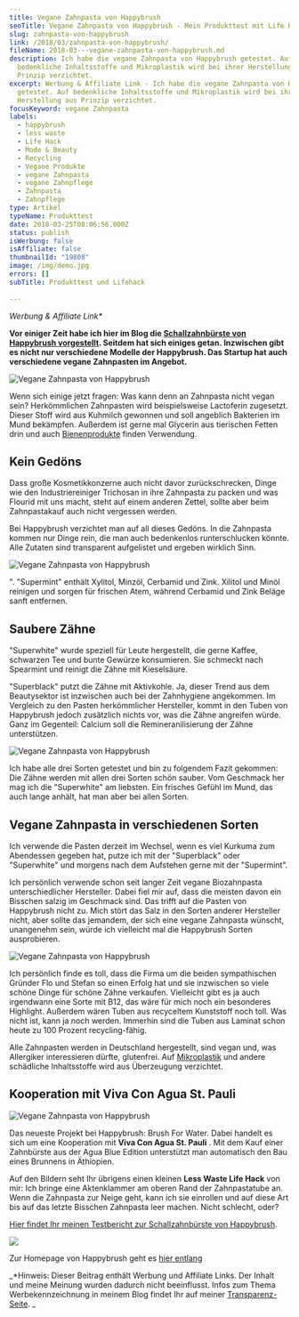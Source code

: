 ```yaml
---
title: Vegane Zahnpasta von Happybrush
seoTitle: Vegane Zahnpasta von Happybrush - Mein Produkttest mit Life Hack
slug: zahnpasta-von-happybrush
link: /2018/03/zahnpasta-von-happybrush/
fileName: 2018-03---vegane-zahnpasta-von-happybrush.md
description: Ich habe die vegane Zahnpasta von Happybrush getestet. Auf
  bedenkliche Inhaltsstoffe und Mikroplastik wird bei ihrer Herstellung aus
  Prinzip verzichtet.
excerpt: Werbung & Affiliate Link - Ich habe die vegane Zahnpasta von Happybrush
  getestet. Auf bedenkliche Inhaltsstoffe und Mikroplastik wird bei ihrer
  Herstellung aus Prinzip verzichtet.
focusKeyword: vegane Zahnpasta
labels:
  - happybrush
  - less waste
  - Life Hack
  - Mode & Beauty
  - Recycling
  - Vegane Produkte
  - vegane Zahnpasta
  - vegane Zahnpflege
  - Zahnpasta
  - Zahnpflege
type: Artikel
typeName: Produkttest
date: 2018-03-25T08:06:56.000Z
status: publish
isWerbung: false
isAffiliate: false
thumbnailId: "19808"
image: /img/demo.jpg
errors: []
subTitle: Produkttest und Lifehack
  
---
```


_Werbung &amp; Affiliate Link\*_

**Vor einiger Zeit habe ich hier im Blog die
[Schallzahnbürste von Happybrush vorgestellt](/2017/08/happybrush-der-ultimative-produkttest/).
Seitdem hat sich einiges getan. Inzwischen gibt es nicht nur verschiedene
Modelle der Happybrush. Das Startup hat auch verschiedene vegane Zahnpasten im
Angebot.**

![Vegane Zahnpasta von Happybrush](http://cardamonchai.com/wp-content/uploads/2018/02/39525964385_622dc2e8dc_z-300x200.jpg)

Wenn sich einige jetzt fragen: Was kann denn an Zahnpasta nicht vegan sein?
Herkömmlichen Zahnpasten wird beispielsweise Lactoferin zugesetzt. Dieser Stoff
wird aus Kuhmilch gewonnen und soll angeblich Bakterien im Mund bekämpfen.
Außerdem ist gerne mal Glycerin aus tierischen Fetten drin und auch
[Bienenprodukte](/2014/10/honig-das-ist-jetzt-aber-wirklich-ubertrieben-oder/)
finden Verwendung.

## Kein Gedöns

Dass große Kosmetikkonzerne auch nicht davor zurückschrecken, Dinge wie den
Industriereiniger Trichosan in ihre Zahnpasta zu packen und was Flourid mit uns
macht, steht auf einem anderen Zettel, sollte aber beim Zahnpastakauf auch nicht
vergessen werden.

Bei Happybrush verzichtet man auf all dieses Gedöns. In die Zahnpasta kommen nur
Dinge rein, die man auch bedenkenlos runterschlucken könnte. Alle Zutaten sind
transparent aufgelistet und ergeben wirklich Sinn.

![Vegane Zahnpasta von Happybrush](http://cardamonchai.com/wp-content/uploads/2018/02/26550793028_7d557222a9_z-300x200.jpg)

". "Supermint" enthält Xylitol, Minzöl, Cerbamid und Zink. Xilitol und Minöl
reinigen und sorgen für frischen Atem, während Cerbamid und Zink Beläge sanft
entfernen.

## Saubere Zähne

"Superwhite" wurde speziell für Leute hergestellt, die gerne Kaffee, schwarzen
Tee und bunte Gewürze konsumieren. Sie schmeckt nach Spearmint und reinigt die
Zähne mit Kieselsäure.

"Superblack" putzt die Zähne mit Aktivkohle. Ja, dieser Trend aus dem
Beautysektor ist inzwischen auch bei der Zahnhygiene angekommen. Im Vergleich zu
den Pasten herkömmlicher Hersteller, kommt in den Tuben von Happybrush jedoch
zusätzlich nichts vor, was die Zähne angreifen würde. Ganz im Gegenteil: Calcium
soll die Remineranilisierung der Zähne unterstützen.

![Vegane Zahnpasta von Happybrush](http://cardamonchai.com/wp-content/uploads/2018/02/25550459097_2fdd182be1_z-300x200.jpg)

Ich habe alle drei Sorten getestet und bin zu folgendem Fazit gekommen: Die
Zähne werden mit allen drei Sorten schön sauber. Vom Geschmack her mag ich die
"Superwhite" am liebsten. Ein frisches Gefühl im Mund, das auch lange anhält,
hat man aber bei allen Sorten.

## Vegane Zahnpasta in verschiedenen Sorten

Ich verwende die Pasten derzeit im Wechsel, wenn es viel Kurkuma zum Abendessen
gegeben hat, putze ich mit der "Superblack" oder "Superwhite" und morgens nach
dem Aufstehen gerne mit der "Supermint".

Ich persönlich verwende schon seit langer Zeit vegane Biozahnpasta
unterschiedlicher Hersteller. Dabei fiel mir auf, dass die meisten davon ein
Bisschen salzig im Geschmack sind. Das trifft auf die Pasten von Happybrush
nicht zu. Mich stört das Salz in den Sorten anderer Hersteller nicht, aber
sollte das jemandem, der sich eine vegane Zahnpasta wünscht, unangenehm sein,
würde ich vielleicht mal die Happybrush Sorten ausprobieren.

![Vegane Zahnpasta von Happybrush](http://cardamonchai.com/wp-content/uploads/2018/02/40377874972_635dfe9bc6_z-300x200.jpg)

Ich persönlich finde es toll, dass die Firma um die beiden sympathischen Gründer
Flo und Stefan so einen Erfolg hat und sie inzwischen so viele schöne Dinge für
schöne Zähne verkaufen. Vielleicht gibt es ja auch irgendwann eine Sorte mit
B12, das wäre für mich noch ein besonderes Highlight. Außerdem wären Tuben aus
recyceltem Kunststoff noch toll. Was nicht ist, kann ja noch werden. Immerhin
sind die Tuben aus Laminat schon heute zu 100 Prozent recycling-fähig.

Alle Zahnpasten werden in Deutschland hergestellt, sind vegan und, was
Allergiker interessieren dürfte, glutenfrei. Auf
[Mikroplastik](/2018/03/world-ocean-summit-2018/) und andere schädliche
Inhaltsstoffe wird aus Überzeugung verzichtet.

## Kooperation mit Viva Con Agua St. Pauli

![Vegane Zahnpasta von Happybrush](http://cardamonchai.com/wp-content/uploads/2018/02/39711209944_bf42962db3_z-300x200.jpg)

Das neueste Projekt bei Happybrush: Brush For Water. Dabei handelt es sich um
eine Kooperation mit **Viva Con Agua St. Pauli** . Mit dem Kauf einer Zahnbürste
aus der Agua Blue Edition unterstützt man automatisch den Bau eines Brunnens in
Äthiopien.

Auf den Bildern seht Ihr übrigens einen kleinen **Less Waste Life Hack** von
mir: Ich bringe eine Aktenklammer am oberen Rand der Zahnpastatube an. Wenn die
Zahnpasta zur Neige geht, kann ich sie einrollen und auf diese Art bis auf das
letzte Bisschen Zahnpasta leer machen. Nicht schlecht, oder?

[Hier findet Ihr meinen Testbericht zur Schallzahnbürste von Happybrush](/2017/08/happybrush-der-ultimative-produkttest/).

![](https://www.adcell.de/promotion/view/promoId/169537/slotId/80259)

Zur Homepage von Happybrush geht es
[hier entlang](https://www.adcell.de/promotion/click/promoId/169537/slotId/80259?param0=https%3A%2F%2Fwww.happybrush.de%2F)

_\*Hinweis: Dieser Beitrag enthält Werbung und Affiliate Links. Der Inhalt und
meine Meinung wurden dadurch nicht beeinflusst. Infos zum Thema
Werbekennzeichnung in meinem Blog findet Ihr auf meiner
[Transparenz-Seite](/werbung/). _

  